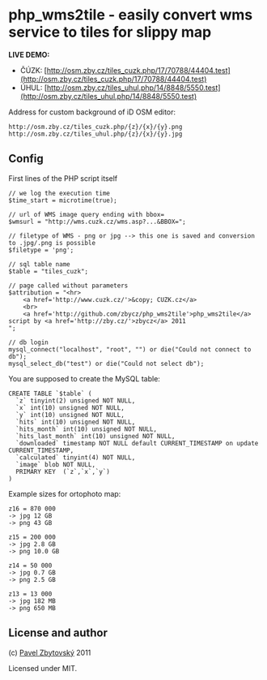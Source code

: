 # php_wms2tile - easily convert wms service to tiles for slippy map

**LIVE DEMO:**

- ČÚZK: [http://osm.zby.cz/tiles_cuzk.php/17/70788/44404.test](http://osm.zby.cz/tiles_cuzk.php/17/70788/44404.test)
- ÚHUL: [http://osm.zby.cz/tiles_uhul.php/14/8848/5550.test](http://osm.zby.cz/tiles_uhul.php/14/8848/5550.test)


Address for custom background of iD OSM editor:

    http://osm.zby.cz/tiles_cuzk.php/{z}/{x}/{y}.png
    http://osm.zby.cz/tiles_uhul.php/{z}/{x}/{y}.jpg


## Config

First lines of the PHP script itself

    // we log the execution time
    $time_start = microtime(true);
    
    // url of WMS image query ending with bbox=
    $wmsurl = "http://wms.cuzk.cz/wms.asp?...&BBOX=";
    
    // filetype of WMS - png or jpg --> this one is saved and conversion to .jpg/.png is possible
    $filetype = 'png';
    
    // sql table name
    $table = "tiles_cuzk";
    
    // page called without parameters
    $attribution = "<hr>
    	<a href='http://www.cuzk.cz/'>&copy; CUZK.cz</a>
    	<br>
    	<a href='http://github.com/zbycz/php_wms2tile'>php_wms2tile</a> script by <a href='http://zby.cz/'>zbycz</a> 2011
    ";
    
    // db login
    mysql_connect("localhost", "root", "") or die("Could not connect to db");
    mysql_select_db("test") or die("Could not select db");

You are supposed to create the MySQL table:

    CREATE TABLE `$table` (
      `z` tinyint(2) unsigned NOT NULL,
      `x` int(10) unsigned NOT NULL,
      `y` int(10) unsigned NOT NULL,
      `hits` int(10) unsigned NOT NULL,
      `hits_month` int(10) unsigned NOT NULL,
      `hits_last_month` int(10) unsigned NOT NULL,
      `downloaded` timestamp NOT NULL default CURRENT_TIMESTAMP on update CURRENT_TIMESTAMP,
      `calculated` tinyint(4) NOT NULL,
      `image` blob NOT NULL,
      PRIMARY KEY  (`z`,`x`,`y`)
    )



Example sizes for ortophoto map:

    z16 = 870 000
    -> jpg 12 GB
    -> png 43 GB
    
    z15 = 200 000
    -> jpg 2.8 GB
    -> png 10.0 GB
    
    z14 = 50 000
    -> jpg 0.7 GB
    -> png 2.5 GB 
    
    z13 = 13 000
    -> jpg 182 MB
    -> png 650 MB


## License and author

(c) [Pavel Zbytovský](http://zby.cz) 2011

Licensed under MIT.
 
